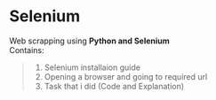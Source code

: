 # Selenium
Web scrapping using **Python and Selenium**  
Contains:
>1. Selenium installaion guide
>2. Opening a browser and going to required url
>3. Task that i did (Code and Explanation)
